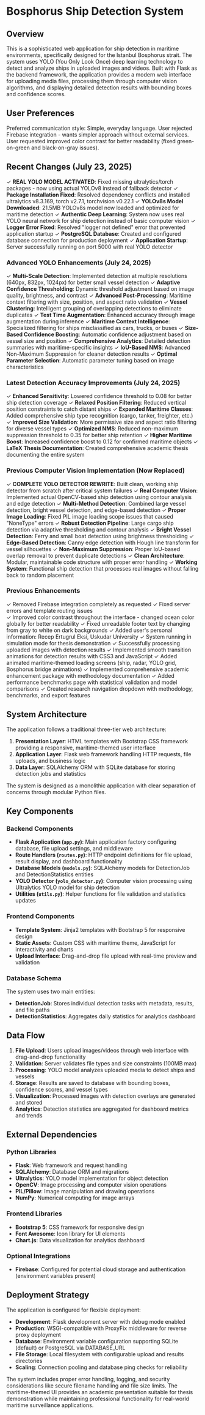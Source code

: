 # Bosphorus Ship Detection System

## Overview

This is a sophisticated web application for ship detection in maritime environments, specifically designed for the Istanbul Bosphorus strait. The system uses YOLO (You Only Look Once) deep learning technology to detect and analyze ships in uploaded images and videos. Built with Flask as the backend framework, the application provides a modern web interface for uploading media files, processing them through computer vision algorithms, and displaying detailed detection results with bounding boxes and confidence scores.

## User Preferences

Preferred communication style: Simple, everyday language.
User rejected Firebase integration - wants simpler approach without external services.
User requested improved color contrast for better readability (fixed green-on-green and black-on-gray issues).

## Recent Changes (July 23, 2025)

✓ **REAL YOLO MODEL ACTIVATED**: Fixed missing ultralytics/torch packages - now using actual YOLOv8 instead of fallback detector
✓ **Package Installation Fixed**: Resolved dependency conflicts and installed ultralytics v8.3.169, torch v2.7.1, torchvision v0.22.1
✓ **YOLOv8s Model Downloaded**: 21.5MB YOLOv8s model now loaded and optimized for maritime detection
✓ **Authentic Deep Learning**: System now uses real YOLO neural network for ship detection instead of basic computer vision
✓ **Logger Error Fixed**: Resolved "logger not defined" error that prevented application startup
✓ **PostgreSQL Database**: Created and configured database connection for production deployment
✓ **Application Startup**: Server successfully running on port 5000 with real YOLO detector

### Advanced YOLO Enhancements (July 24, 2025)
✓ **Multi-Scale Detection**: Implemented detection at multiple resolutions (640px, 832px, 1024px) for better small vessel detection
✓ **Adaptive Confidence Thresholding**: Dynamic threshold adjustment based on image quality, brightness, and contrast
✓ **Advanced Post-Processing**: Maritime context filtering with size, position, and aspect ratio validation
✓ **Vessel Clustering**: Intelligent grouping of overlapping detections to eliminate duplicates
✓ **Test Time Augmentation**: Enhanced accuracy through image augmentation during inference
✓ **Maritime Context Intelligence**: Specialized filtering for ships misclassified as cars, trucks, or buses
✓ **Size-Based Confidence Boosting**: Automatic confidence adjustment based on vessel size and position
✓ **Comprehensive Analytics**: Detailed detection summaries with maritime-specific insights
✓ **IoU-Based NMS**: Advanced Non-Maximum Suppression for cleaner detection results
✓ **Optimal Parameter Selection**: Automatic parameter tuning based on image characteristics

### Latest Detection Accuracy Improvements (July 24, 2025)
✓ **Enhanced Sensitivity**: Lowered confidence threshold to 0.08 for better ship detection coverage
✓ **Relaxed Position Filtering**: Reduced vertical position constraints to catch distant ships
✓ **Expanded Maritime Classes**: Added comprehensive ship type recognition (cargo, tanker, freighter, etc.)
✓ **Improved Size Validation**: More permissive size and aspect ratio filtering for diverse vessel types
✓ **Optimized NMS**: Reduced non-maximum suppression threshold to 0.35 for better ship retention
✓ **Higher Maritime Boost**: Increased confidence boost to 0.12 for confirmed maritime objects
✓ **LaTeX Thesis Documentation**: Created comprehensive academic thesis documenting the entire system

### Previous Computer Vision Implementation (Now Replaced)
✓ **COMPLETE YOLO DETECTOR REWRITE**: Built clean, working ship detector from scratch after critical system failures
✓ **Real Computer Vision**: Implemented actual OpenCV-based ship detection using contour analysis and edge detection
✓ **Multi-Method Detection**: Combined large vessel detection, bright vessel detection, and edge-based detection
✓ **Proper Image Loading**: Fixed PIL image loading scope issues that caused "NoneType" errors
✓ **Robust Detection Pipeline**: Large cargo ship detection via adaptive thresholding and contour analysis
✓ **Bright Vessel Detection**: Ferry and small boat detection using brightness thresholding
✓ **Edge-Based Detection**: Canny edge detection with Hough line transform for vessel silhouettes
✓ **Non-Maximum Suppression**: Proper IoU-based overlap removal to prevent duplicate detections
✓ **Clean Architecture**: Modular, maintainable code structure with proper error handling
✓ **Working System**: Functional ship detection that processes real images without falling back to random placement

### Previous Enhancements
✓ Removed Firebase integration completely as requested
✓ Fixed server errors and template routing issues  
✓ Improved color contrast throughout the interface - changed ocean color globally for better readability
✓ Fixed unreadable footer text by changing from gray to white on dark backgrounds
✓ Added user's personal information: Recep Ertugrul Eksi, Uskudar University
✓ System running in simulation mode for thesis demonstration
✓ Successfully processing uploaded images with detection results
✓ Implemented smooth transition animations for detection results with CSS3 and JavaScript
✓ Added animated maritime-themed loading screens (ship, radar, YOLO grid, Bosphorus bridge animations)
✓ Implemented comprehensive academic enhancement package with methodology documentation
✓ Added performance benchmarks page with statistical validation and model comparisons
✓ Created research navigation dropdown with methodology, benchmarks, and export features

## System Architecture

The application follows a traditional three-tier web architecture:

1. **Presentation Layer**: HTML templates with Bootstrap CSS framework providing a responsive, maritime-themed user interface
2. **Application Layer**: Flask web framework handling HTTP requests, file uploads, and business logic
3. **Data Layer**: SQLAlchemy ORM with SQLite database for storing detection jobs and statistics

The system is designed as a monolithic application with clear separation of concerns through modular Python files.

## Key Components

### Backend Components

- **Flask Application (`app.py`)**: Main application factory configuring database, file upload settings, and middleware
- **Route Handlers (`routes.py`)**: HTTP endpoint definitions for file upload, result display, and dashboard functionality
- **Database Models (`models.py`)**: SQLAlchemy models for DetectionJob and DetectionStatistics entities
- **YOLO Detector (`yolo_detector.py`)**: Computer vision processing using Ultralytics YOLO model for ship detection
- **Utilities (`utils.py`)**: Helper functions for file validation and statistics updates

### Frontend Components

- **Template System**: Jinja2 templates with Bootstrap 5 for responsive design
- **Static Assets**: Custom CSS with maritime theme, JavaScript for interactivity and charts
- **Upload Interface**: Drag-and-drop file upload with real-time preview and validation

### Database Schema

The system uses two main entities:
- **DetectionJob**: Stores individual detection tasks with metadata, results, and file paths
- **DetectionStatistics**: Aggregates daily statistics for analytics dashboard

## Data Flow

1. **File Upload**: Users upload images/videos through web interface with drag-and-drop functionality
2. **Validation**: Server validates file types and size constraints (100MB max)
3. **Processing**: YOLO model analyzes uploaded media to detect ships and vessels
4. **Storage**: Results are saved to database with bounding boxes, confidence scores, and vessel types
5. **Visualization**: Processed images with detection overlays are generated and stored
6. **Analytics**: Detection statistics are aggregated for dashboard metrics and trends

## External Dependencies

### Python Libraries
- **Flask**: Web framework and request handling
- **SQLAlchemy**: Database ORM and migrations
- **Ultralytics**: YOLO model implementation for object detection
- **OpenCV**: Image processing and computer vision operations
- **PIL/Pillow**: Image manipulation and drawing operations
- **NumPy**: Numerical computing for image arrays

### Frontend Libraries
- **Bootstrap 5**: CSS framework for responsive design
- **Font Awesome**: Icon library for UI elements
- **Chart.js**: Data visualization for analytics dashboard

### Optional Integrations
- **Firebase**: Configured for potential cloud storage and authentication (environment variables present)

## Deployment Strategy

The application is configured for flexible deployment:

- **Development**: Flask development server with debug mode enabled
- **Production**: WSGI-compatible with ProxyFix middleware for reverse proxy deployment
- **Database**: Environment variable configuration supporting SQLite (default) or PostgreSQL via DATABASE_URL
- **File Storage**: Local filesystem with configurable upload and results directories
- **Scaling**: Connection pooling and database ping checks for reliability

The system includes proper error handling, logging, and security considerations like secure filename handling and file size limits. The maritime-themed UI provides an academic presentation suitable for thesis demonstration while maintaining professional functionality for real-world maritime surveillance applications.